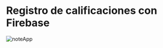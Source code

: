 # Registro de calificaciones con Firebase
![noteApp](https://github.com/Marcsucre25/testApp/assets/105298870/9fbdebaf-aab0-4322-86cc-179d0826b208)

